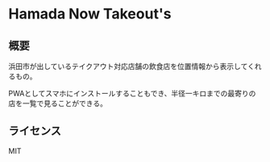 # Hamada Now Takeout's
## 概要

浜田市が出しているテイクアウト対応店舗の飲食店を位置情報から表示してくれるもの。

PWAとしてスマホにインストールすることもでき、半径一キロまでの最寄りの店を一覧で見ることができる。

## ライセンス

MIT

